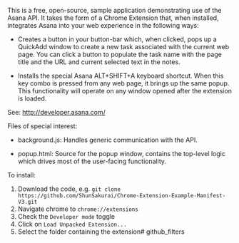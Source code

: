This is a free, open-source, sample application demonstrating use of the
Asana API. It takes the form of a Chrome Extension that, when installed,
integrates Asana into your web experience in the following ways:

  * Creates a button in your button-bar which, when clicked, pops up a
    QuickAdd window to create a new task associated with the current web page.
    You can click a button to populate the task name with the page title and
    the URL and current selected text in the notes.

  * Installs the special Asana ALT+SHIFT+A keyboard shortcut. When this key
    combo is pressed from any web page, it brings up the same popup.
    This functionality will operate on any window opened after the extension
    is loaded.

See: http://developer.asana.com/

Files of special interest:

  - background.js:
    Handles generic communication with the API.

  - popup.html:
    Source for the popup window, contains the top-level logic which drives
    most of the user-facing functionality.

To install:

  1. Download the code, e.g. `git clone https://github.com/ShunSakurai/Chrome-Extension-Example-Manifest-V3.git`
  2. Navigate chrome to `chrome://extensions`
  3. Check the `Developer mode` toggle
  4. Click on `Load Unpacked Extension...`
  5. Select the folder containing the extension# github_filters
